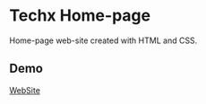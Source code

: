 # Techx Home-page
Home-page web-site created with HTML and CSS.

## Demo 

[WebSite](https://edmilson-dk.github.io/techx-homepage/)
